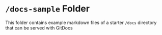 # `/docs-sample` Folder

This folder contains example markdown files of a starter `/docs` directory
that can be served with GitDocs